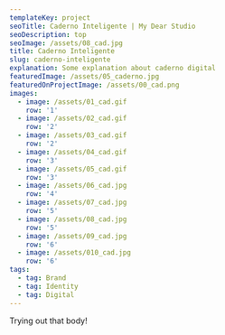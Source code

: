 ```yaml
---
templateKey: project
seoTitle: Caderno Inteligente | My Dear Studio
seoDescription: top
seoImage: /assets/08_cad.jpg
title: Caderno Inteligente
slug: caderno-inteligente
explanation: Some explanation about caderno digital
featuredImage: /assets/05_caderno.jpg
featuredOnProjectImage: /assets/00_cad.png
images:
  - image: /assets/01_cad.gif
    row: '1'
  - image: /assets/02_cad.gif
    row: '2'
  - image: /assets/03_cad.gif
    row: '2'
  - image: /assets/04_cad.gif
    row: '3'
  - image: /assets/05_cad.gif
    row: '3'
  - image: /assets/06_cad.jpg
    row: '4'
  - image: /assets/07_cad.jpg
    row: '5'
  - image: /assets/08_cad.jpg
    row: '5'
  - image: /assets/09_cad.jpg
    row: '6'
  - image: /assets/010_cad.jpg
    row: '6'
tags:
  - tag: Brand
  - tag: Identity
  - tag: Digital
---
```

Trying out that body!
